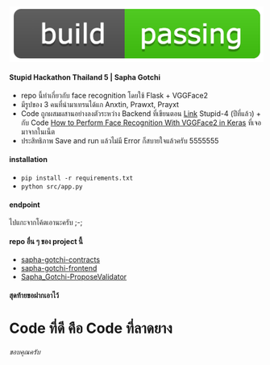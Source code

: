 ![fake build status](https://github.com/eXitHere/sapha-gotchi-face-rec/blob/main/readme/build-passing.png?raw=true)

#### Stupid Hackathon Thailand 5 | Sapha Gotchi

-   repo นี้ทำเกี่ยวกับ face recognition โดยใช้ Flask + VGGFace2
-   มีรูปของ 3 คนที่นำมาเทรนได้แก Anxtin, Prawxt, Prayxt
-   Code ถูกผสมผสานอย่างลงตัวระหว่าง Backend ที่เขียนตอน [Link](https://github.com/nonkung51/tuud-hub/blob/master/backend/app.py) Stupid-4 (ปีที่แล้ว) + กับ Code [How to Perform Face Recognition With VGGFace2 in Keras](https://machinelearningmastery.com/how-to-perform-face-recognition-with-vggface2-convolutional-neural-network-in-keras/) ที่เจอมาจากในเน็ต
-   ประสิทธิภาพ Save and run แล้วไม่มี Error ก็สบายใจแล้วครับ 5555555

#### installation

-   `pip install -r requirements.txt`
-   `python src/app.py`

#### endpoint

ไปแกะจากโค้ตเอานะครับ ;-;

#### repo อื่น ๆ ของ project นี้

-   [sapha-gotchi-contracts](https://github.com/nonkung51/sapha-gotchi-contracts)
-   [sapha-gotchi-frontend](https://github.com/MrNithi/sapha-gotchi-frontend)
-   [Sapha_Gotchi-ProposeValidator](https://github.com/Phukphoom/Sapha_Gotchi-ProposeValidator)

#### สุดท้ายขอฝากเอาไว้

# Code ที่ดี คือ Code ที่ลาดยาง

###### ขอบคุณครับ
